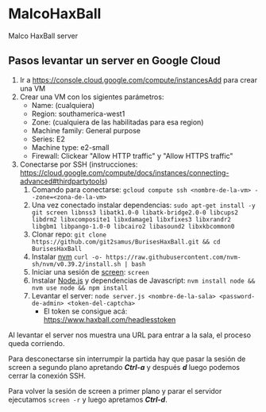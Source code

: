 # MalcoHaxBall

Malco HaxBall server

## Pasos levantar un server en Google Cloud

1. Ir a https://console.cloud.google.com/compute/instancesAdd para crear una VM
2. Crear una VM con los sigientes parámetros:
   - Name: (cualquiera)
   - Region: southamerica-west1
   - Zone: (cualquiera de las habilitadas para esa region)
   - Machine family: General purpose
   - Series: E2
   - Machine type: e2-small
   - Firewall: Clickear "Allow HTTP traffic" y "Allow HTTPS traffic"
3. Conectarse por SSH (instrucciones: https://cloud.google.com/compute/docs/instances/connecting-advanced#thirdpartytools)
   1. Comando para conectarse: `gcloud compute ssh <nombre-de-la-vm> --zone=<zona-de-la-vm>`
   2. Una vez conectado instalar dependencias: `sudo apt-get install -y git screen libnss3 libatk1.0-0 libatk-bridge2.0-0 libcups2 libdrm2 libxcomposite1 libxdamage1 libxfixes3 libxrandr2 libgbm1 libpango-1.0-0 libcairo2 libasound2 libxkbcommon0`
   3. Clonar repo: `git clone https://github.com/git2samus/BurisesHaxBall.git && cd BurisesHaxBall`
   4. Instalar [nvm](https://github.com/nvm-sh/nvm) `curl -o- https://raw.githubusercontent.com/nvm-sh/nvm/v0.39.2/install.sh | bash`
   5. Iniciar una sesión de [screen](https://www.gnu.org/software/screen/): `screen`
   6. Instalar [Node.js](https://nodejs.org/) y dependencias de Javascript: `nvm install node && nvm use node && npm install`
   7. Levantar el server: `node server.js <nombre-de-la-sala> <password-de-admin> <token-del-captcha>`
      - El token se consigue acá: https://www.haxball.com/headlesstoken

Al levantar el server nos muestra una URL para entrar a la sala, el proceso queda corriendo.

Para desconectarse sin interrumpir la partida hay que pasar la sesión de screen a segundo plano apretando ***Ctrl-a*** y después ***d*** luego podemos cerrar la conexión SSH.

Para volver la sesión de screen a primer plano y parar el servidor ejecutamos `screen -r` y luego apretamos ***Ctrl-d***.
